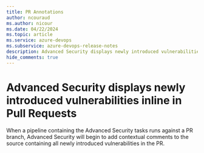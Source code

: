 ```yaml
---
title: PR Annotations
author: ncouraud
ms.author: nicour
ms.date: 04/22/2024
ms.topic: article
ms.service: azure-devops
ms.subservice: azure-devops-release-notes
description: Advanced Security displays newly introduced vulnerabilities inline in Pull Requests
hide_comments: true
---
```


# Advanced Security displays newly introduced vulnerabilities inline in Pull Requests

When a pipeline containing the Advanced Security tasks runs against a PR branch, Advanced Security will begin to add contextual comments to the source containing all newly introduced vulnerabilities in the PR.
